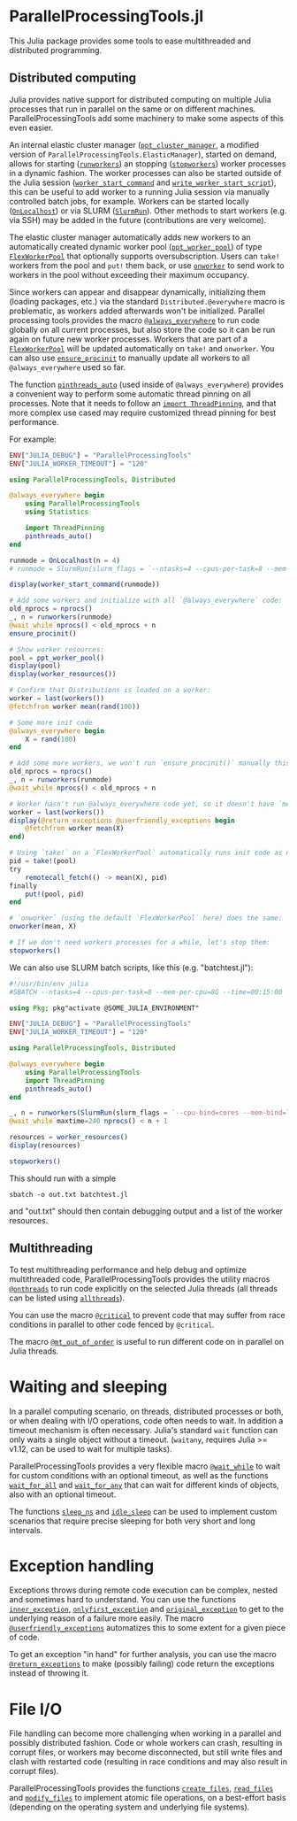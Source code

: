 # ParallelProcessingTools.jl

This Julia package provides some tools to ease multithreaded and distributed programming.


## Distributed computing

Julia provides native support for distributed computing on multiple Julia processes that run in parallel on the same or on different machines. ParallelProcessingTools add some machinery to make some aspects of this even easier.

An internal elastic cluster manager ([`ppt_cluster_manager`](@ref), a modified version of `ParallelProcessingTools.ElasticManager`), started on demand, allows for starting ([`runworkers`](@ref)) an stopping ([`stopworkers`](@ref)) worker processes in a dynamic fashion. The worker processes can also be started outside of the Julia session ([`worker_start_command`](@ref) and [`write_worker_start_script`](@ref)), this can be useful to add worker to a running Julia session via manually controlled batch jobs, for example. Workers can be started locally ([`OnLocalhost`](@ref)) or via SLURM ([`SlurmRun`](@ref)). Other methods to start workers (e.g. via SSH) may be added in the future (contributions are very welcome).

The elastic cluster manager automatically adds new workers to an automatically created dynamic worker pool ([`ppt_worker_pool`](@ref)) of type [`FlexWorkerPool`](@ref) that optionally supports oversubscription. Users can `take!` workers from the pool and `put!` them back, or use [`onworker`](@ref) to send work to workers in the pool without exceeding their maximum occupancy.

Since workers can appear and disappear dynamically, initializing them (loading packages, etc.) via the standard `Distributed.@everywhere` macro is problematic, as workers added afterwards won't be initialized. Parallel processing tools provides the macro [`@always_everywhere`](@ref) to run code globally on all current processes, but also store the code so it can be run again on future new worker processes. Workers that are part of a [`FlexWorkerPool`](@ref) will be updated automatically on `take!` and `onworker`. You can also use [`ensure_procinit`](@ref) to manually update all workers
to all `@always_everywhere` used so far.

The function [`pinthreads_auto`](@ref)  (used inside of `@always_everywhere`) provides a convenient way to perform some automatic thread pinning on all processes. Note that it needs to follow an [`import ThreadPinning`](https://github.com/carstenbauer/ThreadPinning.jl/), and that more complex use cased may require customized thread pinning for best performance.

For example:

```julia
ENV["JULIA_DEBUG"] = "ParallelProcessingTools"
ENV["JULIA_WORKER_TIMEOUT"] = "120"

using ParallelProcessingTools, Distributed

@always_everywhere begin
    using ParallelProcessingTools
    using Statistics

    import ThreadPinning
    pinthreads_auto()
end

runmode = OnLocalhost(n = 4)
# runmode = SlurmRun(slurm_flags = `--ntasks=4 --cpus-per-task=8 --mem-per-cpu=8G`)

display(worker_start_command(runmode))

# Add some workers and initialize with all `@always_everywhere` code:
old_nprocs = nprocs()
_, n = runworkers(runmode)
@wait_while nprocs() < old_nprocs + n
ensure_procinit()

# Show worker resources:
pool = ppt_worker_pool()
display(pool)
display(worker_resources())

# Confirm that Distributions is loaded on a worker:
worker = last(workers())
@fetchfrom worker mean(rand(100))

# Some more init code
@always_everywhere begin
    X = rand(100)
end

# Add some more workers, we won't run `ensure_procinit()` manually this time:
old_nprocs = nprocs()
_, n = runworkers(runmode)
@wait_while nprocs() < old_nprocs + n

# Worker hasn't run @always_everywhere code yet, so it doesn't have `mean`:
worker = last(workers())
display(@return_exceptions @userfriendly_exceptions begin
    @fetchfrom worker mean(X)
end)

# Using `take!` on a `FlexWorkerPool` automatically runs init code as necessary:
pid = take!(pool)
try
    remotecall_fetch(() -> mean(X), pid)
finally
    put!(pool, pid)
end

# `onworker` (using the default `FlexWorkerPool` here) does the same:
onworker(mean, X)

# If we don't need workers processes for a while, let's stop them:
stopworkers()
```

We can also use SLURM batch scripts, like this (e.g. "batchtest.jl"):

```julia
#!/usr/bin/env julia
#SBATCH --ntasks=4 --cpus-per-task=8 --mem-per-cpu=8G --time=00:15:00

using Pkg; pkg"activate @SOME_JULIA_ENVIRONMENT"

ENV["JULIA_DEBUG"] = "ParallelProcessingTools"
ENV["JULIA_WORKER_TIMEOUT"] = "120"

using ParallelProcessingTools, Distributed

@always_everywhere begin
    using ParallelProcessingTools
    import ThreadPinning
    pinthreads_auto()
end

_, n = runworkers(SlurmRun(slurm_flags = `--cpu-bind=cores --mem-bind=local`))
@wait_while maxtime=240 nprocs() < n + 1

resources = worker_resources()
display(resources)

stopworkers()
```

This should run with a simple

```shell
sbatch -o out.txt batchtest.jl
```

and "out.txt" should then contain debugging output and a list of the worker
resources.


## Multithreading

To test multithreading performance and help debug and optimize multithreaded
code, ParallelProcessingTools provides the utility macros [`@onthreads`](@ref)
to run code explicitly on the selected Julia threads (all threads can be
listed using [`allthreads`](@ref)).

You can use the macro [`@critical`](@ref) to prevent code that may suffer from race conditions in parallel to other code fenced by `@critical`.

The macro [`@mt_out_of_order`](@ref) is useful to run different code on in parallel on Julia threads.


# Waiting and sleeping

In a parallel computing scenario, on threads, distributed processes or both, or when dealing with I/O operations, code often needs to wait. In addition a timeout mechanism is often necessary. Julia's standard `wait` function can only waits a single object without a timeout. (`waitany`, requires Julia >= v1.12, can be used to wait for multiple tasks).

ParallelProcessingTools provides a very flexible macro [`@wait_while`](@ref) to wait for custom conditions with an optional timeout, as well as the functions [`wait_for_all`](@ref) and [`wait_for_any`](@ref) that can wait for different kinds of objects, also with an optional timeout.

The functions [`sleep_ns`](@ref) and [`idle_sleep`](@ref) can be used to implement custom scenarios that require precise sleeping for both very short and long intervals.


# Exception handling

Exceptions throws during remote code execution can be complex, nested and sometimes hard to understand. You can use the functions [`inner_exception`](@ref), [`onlyfirst_exception`](@ref) and [`original_exception`](@ref) to get to the underlying reason of a failure more easily. The macro [`@userfriendly_exceptions`](@ref) automatizes this to some extent for a given piece of code.

To get an exception "in hand" for further analysis, you can use the macro [`@return_exceptions`](@ref) to make (possibly failing) code return the exceptions instead of throwing it.


# File I/O

File handling can become more challenging when working in a parallel and possibly distributed fashion. Code or whole workers can crash, resulting in corrupt files, or workers may become disconnected, but still write files and clash with restarted code (resulting in race conditions and may also result in corrupt files).

ParallelProcessingTools provides the functions [`create_files`](@ref), [`read_files`](@ref) and [`modify_files`](@ref) to implement atomic file operations, on a best-effort basis (depending on the operating system and underlying file systems).
